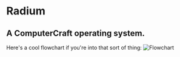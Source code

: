 # Radium
## A ComputerCraft operating system.

Here's a cool flowchart if you're into that sort of thing:
![Flowchart](http://i.imgur.com/7f91RhA.png)
